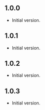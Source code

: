 ## 1.0.0

- Initial version.

## 1.0.1

- Initial version.

## 1.0.2

- Initial version.

## 1.0.3

- Initial version.
